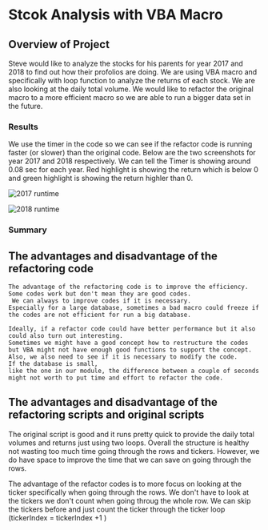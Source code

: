 # Stcok Analysis with VBA Macro

## Overview of Project

  Steve would like to analyze the stocks for his parents for year 2017 and 2018 to find out how their profolios are doing. 
  We are using VBA macro and specifically with loop function to analyze the returns of each stock. We are also looking at the daily total volume.
  We would like to refactor the original macro to a more efficient macro so we are able to run a bigger data set in the future.
   

### Results

  We use the timer in the code so we can see if the refactor code is running faster (or slower) than the original code. 
  Below are the two screenshots for year 2017 and 2018 respectively. We can tell the Timer is showing around 0.08 sec for each year. 
  Red highlight is showing the return which is below 0 and green highlight is showing the return highler than 0.

![2017 runtime](https://github.com/jkmom/VBA_Challenge2/blob/main/Resources/VBA_Challenge_2017.png)


![2018 runtime](https://github.com/jkmom/VBA_Challenge2/blob/main/Resources/VBA_Challenge_2018.png)

### Summary

## The advantages and disadvantage of the refactoring code
    
    The advantage of the refactoring code is to improve the efficiency. Some codes work but don't mean they are good codes.
     We can always to improve codes if it is necessary. 
    Especially for a large database, sometimes a bad macro could freeze if the codes are not efficient for run a big database.

    Ideally, if a refactor code could have better performance but it also could also turn out interesting. 
    Sometimes we might have a good concept how to restructure the codes 
    but VBA might not have enough good functions to support the concept. Also, we also need to see if it is necessary to modify the code. 
    If the database is small, 
    like the one in our module, the difference between a couple of seconds might not worth to put time and effort to refactor the code.

## The advantages and disadvantage of the refactoring scripts and original scripts
   
   The original script is good and it runs pretty quick to provide the daily total volumes and returns just using two loops. 
   Overall the structure is healthy not wasting too much time going through the rows and tickers. 
    However, we do have space to improve the time that we can save on going through the rows.
   
   The advantage of the refactor codes is to more focus on looking at the ticker specifically when going through the rows. 
   We don't have to look at the tickers we don't count when going throug the whole row.
   We can skip the tickers before and just count the ticker through the ticker loop (tickerIndex = tickerIndex +1 )









